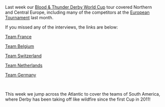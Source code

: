<html><body><p>Last week our <a href="http://rollerderbyworldcup.com">Blood &amp; Thunder Derby World Cup</a> tour covered Northern and Central Europe, including many of the competitors at the <a href="http://euroderbytournament.eu/">European Tournament</a> last month.

If you missed any of the interviews, the links are below:

<a title="World Cup Interview: Team France" href="http://scottishrollerderbyblog.com/2014/10/02/world-cup-interview-team-france/">Team France</a>

<a title="World Cup Interview: Team Belgium" href="http://scottishrollerderbyblog.com/2014/09/30/world-cup-interview-team-belgium/">Team Belgium</a>

<a title="World Cup Interview: Team Switzerland" href="http://scottishrollerderbyblog.com/2014/10/03/world-cup-interview-team-switzerland/">Team Switzerland</a>

<a title="World Cup Interview: Team Netherlands" href="http://scottishrollerderbyblog.com/2014/09/29/world-cup-interview-team-netherlands/">Team Netherlands</a>

<a href="http://scottishrollerderbyblog.com/2014/10/01/world-cup-interview-team-germany/">Team Germany</a>

 

This week we jump across the Atlantic to cover the teams of South America, where Derby has been taking off like wildfire since the first Cup in 2011!</p></body></html>
